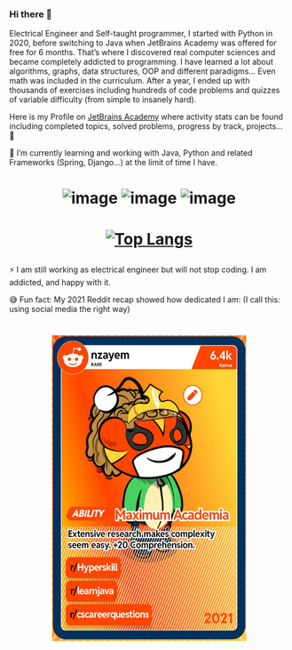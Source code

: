 ### Hi there 👋

Electrical Engineer and Self-taught programmer, I started with Python in 2020, before switching to Java when JetBrains Academy was offered for free for 6 months. That’s where I discovered real computer sciences and became completely addicted to programming. I have learned a lot about algorithms, graphs, data structures, OOP and different paradigms... Even math was included in the curriculum. After a year, I ended up with thousands of exercises including hundreds of code problems and quizzes of variable difficulty (from simple to insanely hard).

Here is my Profile on [JetBrains Academy](https://hyperskill.org/profile/41405991) where activity stats can be found including completed topics, solved problems, progress by track, projects... 💪

<!--
**nzayem/nzayem** is a ✨ _special_ ✨ repository because its `README.md` (this file) appears on your GitHub profile.

Here are some ideas to get you started:

- 🔭 I’m currently working on ...

- 👯 I’m looking to collaborate on ...
- 🤔 I’m looking for help with ...
- 💬 Ask me about ...
- 📫 How to reach me: ...
- 😄 Pronouns: ...
- ⚡ Fun fact: ...
-->

🌱 I’m currently learning and working with Java, Python and related Frameworks (Spring, Django...) at the limit of time I have.

<h1 align="center">

![image](https://user-images.githubusercontent.com/88672816/146688803-d3ab32b3-1b6c-40b8-afd6-4313a7e345aa.png)     ![image](https://user-images.githubusercontent.com/88672816/146688845-6906c8fb-8056-4059-90ef-635a842c389a.png)       ![image](https://user-images.githubusercontent.com/88672816/146688903-17ce6db2-f9e1-46b3-91c3-1fb5a473275e.png)

</h1>

<h1 align="center">
  
[![Top Langs](https://github-readme-stats.vercel.app/api/top-langs/?username=nzayem)](https://github.com/nzayem/github-readme-stats)

</h1>

⚡ I am still working as electrical engineer but will not stop coding. I am addicted, and happy with it.

😅 Fun fact: My 2021 Reddit recap showed how dedicated I am: (I call this: using social media the right way)

<h1 align="center"><img src="https://github.com/nzayem/nzayem/blob/main/SmartSelect_20211211-233033_Reddit.jpg" width="350" height="550"></h1>


